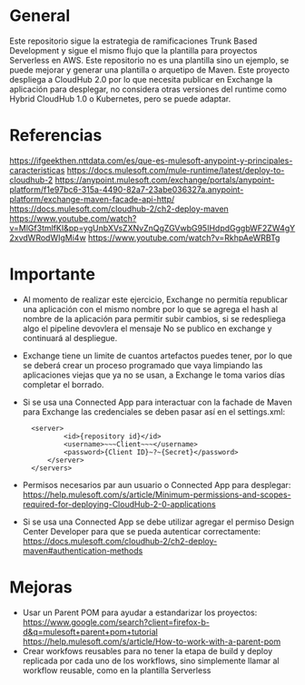 # General
Este repositorio sigue la estrategia de ramificaciones Trunk Based Development y sigue el mismo flujo que la plantilla para proyectos Serverless en AWS.
Este repositorio no es una plantilla sino un ejemplo, se puede mejorar y generar una plantilla o arquetipo de Maven.
Este proyecto despliega a CloudHub 2.0 por lo que necesita publicar en Exchange la aplicación para desplegar, no considera otras versiones del runtime como Hybrid CloudHub 1.0 o Kubernetes, pero se puede adaptar.

# Referencias
https://ifgeekthen.nttdata.com/es/que-es-mulesoft-anypoint-y-principales-caracteristicas
https://docs.mulesoft.com/mule-runtime/latest/deploy-to-cloudhub-2
https://anypoint.mulesoft.com/exchange/portals/anypoint-platform/f1e97bc6-315a-4490-82a7-23abe036327a.anypoint-platform/exchange-maven-facade-api-http/
https://docs.mulesoft.com/cloudhub-2/ch2-deploy-maven
https://www.youtube.com/watch?v=MlGf3tmlfKI&pp=ygUnbXVsZXNvZnQgZGVwbG95IHdpdGggbWF2ZW4gY2xvdWRodWIgMi4w
https://www.youtube.com/watch?v=RkhpAeWRBTg

# Importante
- Al momento de realizar este ejercicio, Exchange no permitía republicar una aplicación con el mismo nombre por lo que se agrega el hash al nombre de la aplicación para permitir subir cambios, si se redespliega algo el pipeline devovlera el mensaje No se publico en exchange y continuará al despliegue.
- Exchange tiene un limite de cuantos artefactos puedes tener, por lo que se deberá crear un proceso programado que vaya limpiando las aplicaciones viejas que ya no se usan, a Exchange le toma varios días completar el borrado.
- Si se usa una Connected App para interactuar con la fachade de Maven para Exchange las credenciales se deben pasar así en el settings.xml:

        <server>
                <id>{repository id}</id>
                <username>~~~Client~~~</username>
                <password>{Client ID}~?~{Secret}</password>
            </server>
        </servers>

- Permisos necesarios par aun usuario o Connected App para desplegar: https://help.mulesoft.com/s/article/Minimum-permissions-and-scopes-required-for-deploying-CloudHub-2-0-applications
- Si se usa una Connected App se debe utilizar agregar el permiso Design Center Developer para que se pueda autenticar correctamente: https://docs.mulesoft.com/cloudhub-2/ch2-deploy-maven#authentication-methods

# Mejoras
- Usar un Parent POM para ayudar a estandarizar los proyectos:
  https://www.google.com/search?client=firefox-b-d&q=mulesoft+parent+pom+tutorial
  https://help.mulesoft.com/s/article/How-to-work-with-a-parent-pom
- Crear workfows reusables para no tener la etapa de build y deploy replicada por cada uno de los workflows, sino simplemente llamar al workflow reusable, como en la plantilla Serverless
